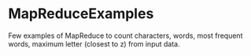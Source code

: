 # MapReduceExamples
Few examples of MapReduce to count characters, words, most frequent words, maximum letter (closest to z) from input data.
